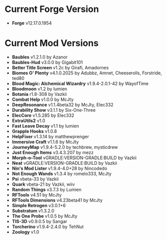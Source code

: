 Current Forge Version
=
- **Forge** v12.17.0.1954

Current Mod Versions
=
- **Baubles** v1.2.1.0 by Azanor
- **Baubles-Hud** v3.0.0 by Gigabit101
- **Better Title Screen** v1.2c by Girafi, Amadornes
- **Biomes O' Plenty** v4.1.0.2025 by Adubbz, Amnet, Cheeserolls, Forstride, ted80
- **Blood Magic: Alchemical Wizardry** v1.9.4-2.0.1-42 by WayofTime
- **Bloodmoon** v1.2 by lumien
- **Botania** r1.8-308 by Vazkii
- **Combat Help** v1.0.0 by McJty
- **DeepResonance** v1.1.4beta32 by McJty, Elec332
- **Durability Show** v3.1.1 by Six-One-Three
- **ElecCore** v1.5.285 by Elec332
- **ExtraUtils2** v1.0
- **Fast Leave Decay** v1.1 by lumien
- **Grapple Hooks** v1.0.8
- **HelpFixer** v1.3.14 by matthewprenger
- **Immersive Craft** v1.1.6 by McJty
- **JourneyMap** v1.9.4-5.2.0 by techbrew, mysticdrew
- **Just Enough Items** v3.4.3.207 by mezz
- **Morph-o-Tool** vGRADLE:VERSION-GRADLE:BUILD by Vazkii
- **Neat** vGRADLE:VERSION-GRADLE:BUILD by Vazkii
- **Nin's Mod Lister** v1.9.4-4.0+28 by Nincodedo
- **Not Enough Wands** v1.3.4 by romelo333, McJty
- **Psi** vbeta-33 by Vazkii
- **Quark** vbeta-21 by Vazkii, wiiv
- **Random Things** v3.7.3 by Lumien
- **RFTools** v4.51 by McJty
- **RFTools Dimensions** v4.23beta41 by McJty
- **Simple Retrogen** v3.0.1+6
- **Substratum** v1.3.2.0
- **The One Probe** v1.0.5 by McJty
- **TIS-3D** v0.9.0.5 by Sangar
- **Torcherino** v1.9.4-2.4.0 by TehNut
- **Zoology** v1.0

